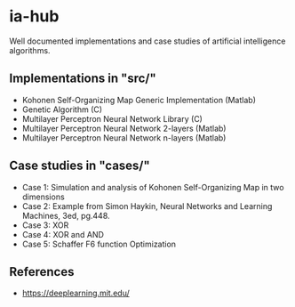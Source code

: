 # ia-hub
Well documented implementations and case studies of artificial intelligence algorithms.

## Implementations in "src/"
* Kohonen Self-Organizing Map Generic Implementation (Matlab)  
* Genetic Algorithm (C)  
* Multilayer Perceptron Neural Network Library (C)  
* Multilayer Perceptron Neural Network 2-layers (Matlab)  
* Multilayer Perceptron Neural Network n-layers (Matlab)  

## Case studies in "cases/"
* Case 1: Simulation and analysis of Kohonen Self-Organizing Map in two dimensions  
* Case 2: Example from Simon Haykin, Neural Networks and Learning Machines, 3ed, pg.448.
* Case 3: XOR
* Case 4: XOR and AND
* Case 5: Schaffer F6 function Optimization  

## References  
* https://deeplearning.mit.edu/  

